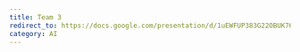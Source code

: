 ```yaml
---
title: Team 3
redirect_to: https://docs.google.com/presentation/d/1uEWFUP383G22OBUK768adCIOGJiuKQw7YPpw893RxxM/edit?usp=sharing
category: AI
---
```

